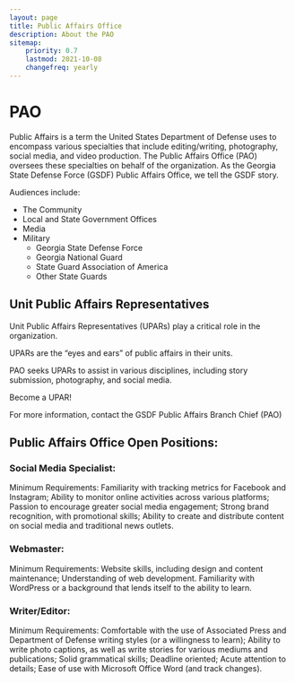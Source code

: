 ```yaml
---
layout: page
title: Public Affairs Office
description: About the PAO
sitemap:
    priority: 0.7
    lastmod: 2021-10-08
    changefreq: yearly
---
```


# PAO

Public Affairs is a term the United States Department of Defense uses to
encompass various specialties that include editing/writing, photography, social media, and video production. The Public Affairs Office (PAO) oversees these specialties on behalf of the organization.
As the Georgia State Defense Force (GSDF) Public Affairs Office, we tell the GSDF story.

Audiences include:

- The Community
- Local and State Government Offices
- Media
- Military
    - Georgia State Defense Force
    - Georgia National Guard
    - State Guard Association of America
    - Other State Guards



## Unit Public Affairs Representatives

Unit Public Affairs Representatives (UPARs) play a critical role in the organization.

UPARs are the “eyes and ears” of public affairs in their units.

PAO seeks UPARs to assist in various disciplines, including story submission, photography, and social media.

Become a UPAR!

For more information, contact the GSDF Public Affairs Branch Chief (PAO)

 

 

## Public Affairs Office Open Positions:

 

### Social Media Specialist:

Minimum Requirements: Familiarity with tracking metrics for Facebook and Instagram; Ability to monitor online activities across various platforms; Passion to encourage greater social media engagement; Strong brand recognition, with promotional skills; Ability to create and distribute content on social media and traditional news outlets.

 

### Webmaster:

Minimum Requirements: Website skills, including design and content maintenance; Understanding of web development. Familiarity with WordPress or a background that lends itself to the ability to learn.

 

### Writer/Editor:

Minimum Requirements: Comfortable with the use of Associated Press and Department of Defense writing styles (or a willingness to learn); Ability to write photo captions, as well as write stories for various mediums and publications; Solid grammatical skills; Deadline oriented; Acute attention to details; Ease of use with Microsoft Office Word (and track changes).

 
